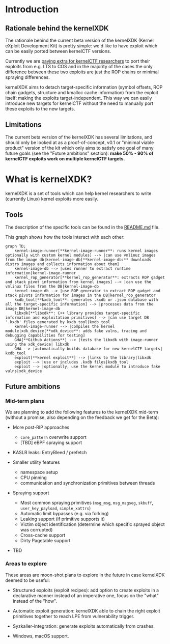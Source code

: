 # Introduction

## Rationale behind the kernelXDK

The rationale behind the current beta version of the kernelXDK (Kernel eXploit Development Kit) is pretty simple: we'd like to have exploit which can be easily ported between kernelCTF versions.

Currently we are [paying extra for kernelCTF researchers](https://google.github.io/security-research/kernelctf/rules.html#3-exploits-for-cos-instances) to port their exploits from e.g. LTS to COS and in the majority of the cases the only difference between these two exploits are just the ROP chains or minimal spraying differences.

kernelXDK aims to detach target-specific information (symbol offsets, ROP chain gadgets, structure and kmalloc cache information) from the exploit itself: making the exploits target-independent. This way we can easily introduce new targets for kernelCTF without the need to manually port these exploits to the new targets.

## Limitations

The current beta version of the kernelXDK has several limitations, and should only be looked at as a proof-of-concept, v0.1 or "minimal viable product" version of the kit which only aims to satisfy one goal of many future goals (see the "Future ambitions" section): **make 50% - 90% of kernelCTF exploits work on multiple kernelCTF targets.**

# What is kernelXDK?

kernelXDK is a set of tools which can help kernel researchers to write (currently Linux) kernel exploits more easily.

## Tools

The description of the specific tools can be found in the [README.md](../README.md) file.

This graph shows how the tools interact with each other:

```mermaid
graph TD;
    kernel-image-runner[**kernel-image-runner**: runs kernel images optionally with custom kernel modules] --> |can use vmlinuz images from the image db|kernel-image-db[**kernel-image-db:** downloads distro images and collects information about them]
    kernel-image-db --> |uses runner to extract runtime information|kernel-image-runner
    kernel_rop_generator[**kernel_rop_generator**: extracts ROP gadget and stack pivot information from kernel images] --> |can use the vmlinux files from the DB|kernel-image-db
    kernel-image-db --> |use ROP generator to extract ROP gadget and stack pivots information for images in the DB|kernel_rop_generator
    kxdb_tool[**kxdb_tool**: generates .kxdb or .json database with all the target-specific information] --> |processes data from the image DB|kernel-image-db
    libxdk[**libxdk**: C++ library provides target-specific information and exploitation primitives] --> |can use target DB '.kxdb' files generated by kxdb_tool|kxdb_tool
    kernel-image-runner --> |compiles the kernel module|xdk_device[**xdk_device**: adds fake vulns, tracing and debugging capabilities for testing]
    GHA[**Github Actions**] --> |tests the libxdk with image-runner using the xdk_device| libxdk
    GHA --> |automatically builds database for new kernelCTF targets| kxdb_tool
    exploit[**kernel exploit**] --> |links to the library|libxdk
    exploit --> |use or includes .kxdb files|kxdb_tool
    exploit --> |optionally, use the kernel module to introduce fake vulns|xdk_device
```

## Future ambitions

### Mid-term plans

We are planning to add the following features to the kernelXDK mid-term (without a promise, also depending on the feedback we get for the Beta):

* More post-RIP approaches

  * `core_pattern` overwrite support
  * [TBD] eBPF spraying support

* KASLR leaks: EntryBleed / prefetch

* Smaller utility features

  * namespace setup
  * CPU pinning
  * communication and synchronization primitives between threads

* Spraying support

  * Most common spraying primitives (`msg_msg`, `msg_msgseg`, `skbuff`, `user_key_payload`, `simple_xattrs`)
  * Automatic limit bypasses (e.g. via forking)
  * Leaking support (if primitive supports it)
  * Victim object identification (determine which specific sprayed object was corrupted)
  * Cross-cache support
  * Dirty Pagetable support

* TBD

### Areas to explore

These areas are moon-shot plans to explore in the future in case kernelXDK deemed to be useful:

* Structured exploits (exploit recipes): add option to create exploits in a declarative manner instead of an imperative one, focus on the "what" instead of the "how".

* Automatic exploit generation: kernelXDK able to chain the right exploit primitives together to reach LPE from vulnerability trigger.

* Syzkaller-integration: generate exploits automatically from crashes.

* Windows, macOS support.
